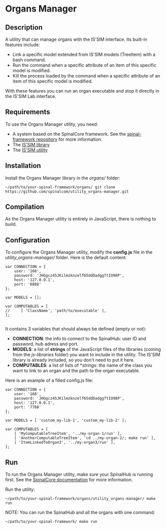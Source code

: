 # Organs Manager

## Description

A utility that can manage organs with the IS'SIM interface.
Its built-in features include: 
* Link a specific model extended from IS'SIM models (TreeItem) with a bash command.
* Run the command when a specific attribute of an item of this specific model is modified.
* Kill the process loaded by the command when a specific attribute of an item of this specific model is modified.

With these features you can run an organ executable and stop it directly in the IS'SIM Lab interface.

## Requirements

To use the Organs Manager utility, you need:
* A system based on the SpinalCore framework. See the <a href='https://github.com/spinalcom/spinal-framework' target='_blank'>spinal-framework repository</a> for more information.
* The <a href='https://github.com/spinalcom/lib_is-sim' target='_blank'>IS'SIM library</a>
* The <a href='https://github.com/spinalcom/utility_is-sim' target='_blank'>IS'SIM utility</a>


## Installation

Install the Organs Manager library in the *organs/* folder:
```
~/path/to/your-spinal-framework/organs/ git clone https://github.com/spinalcom/utility_organs-manager.git
```


## Compilation

As the Organs Manager utility is entirely in JavaScript, there is nothing to build.


## Configuration

To configure the Organs Manager utility, modify the **config.js** file in the *utility_organs-manager/* folder. Here is the default content:
```
var CONNECTION = {
    user: '168',
    password: 'JHGgcz45JKilmzknzelf65ddDadggftIO98P',
    host: '127.0.0.1',
    port: '8888'
};

var MODELS = [];

var COMPUTABLES = [
//     [ 'ClassName', 'path/to/executable' ],
];
    
```
It contains 3 variables that should always be defined (empty or not):

- **CONNECTION**: the info to connect to the SpinalHub: user ID and password, hub adress and port.
- **MODELS**: a list of **strings** of the JavaScript files of the libraries (coming from the *js-libraries* folder) you want to include in the utility. The IS'SIM library is already included, so you don't need to put it here.
- **COMPUTABLES**: a list of lists of **strings*: the name of the class you want to link to an organ and the path to the organ executable.

Here is an example of a filled config.js file:
```
var CONNECTION = {
    user: '168',
    password: 'JHGgcz45JKilmzknzelf65ddDadggftIO98P',
    host: '127.0.0.1',
    port: '7788'
};

var MODELS = [ 'custom_my-lib-1', 'custom_my-lib-2' ];

var COMPUTABLES = [
    [ 'MyComputableTreeItem', '../my-organ-1/run' ],
    [ 'AnotherComputableTreeItem', 'cd ../my-organ-2/; make run' ],
    [ 'ItemLinkedToOrgan3', '../my-organ3/run' ],
];
```


## Run

To run the Organs Manager utility, make sure your SpinalHub is running first. See the <a href='http://doc.spinalcom.com/' target='_blank'>SpinalCore documentation</a> for more information.

Run the utility:
```
~/path/to/your-spinal-framework/organs/utility_organs-manager/ make run
```

NOTE: You can run the SpinalHub and all the organs with one command:
```
~/path/to/your-spinal-framework/ make run
```
